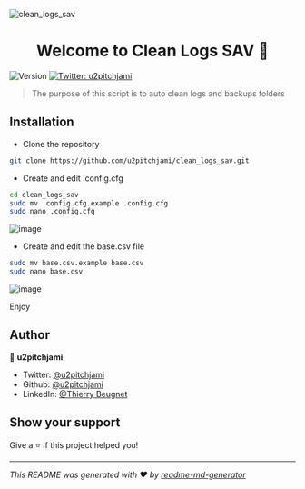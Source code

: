 ![clean_logs_sav](https://socialify.git.ci/u2pitchjami/clean_logs_sav/image?description=1&descriptionEditable=auto%20clean%20logs%20and%20backups%20folders&font=KoHo&language=1&logo=https%3A%2F%2Fgreen-berenice-35.tiiny.site%2Fimage2vector-3.svg&name=1&owner=1&pattern=Charlie%20Brown&stargazers=1&theme=Dark)
<h1 align="center">Welcome to Clean Logs SAV 👋</h1>
<p>
  <img alt="Version" src="https://img.shields.io/badge/version-1-blue.svg?cacheSeconds=2592000" />
  <a href="https://twitter.com/u2pitchjami" target="_blank">
    <img alt="Twitter: u2pitchjami" src="https://img.shields.io/twitter/follow/u2pitchjami.svg?style=social" />
  </a>
</p>

> The purpose of this script is to auto clean logs and backups folders

## Installation

 - Clone the repository
```bash
git clone https://github.com/u2pitchjami/clean_logs_sav.git
```   
   
 - Create and edit .config.cfg
```bash
cd clean_logs_sav
sudo mv .config.cfg.example .config.cfg
sudo nano .config.cfg
```    
   
![image](https://github.com/user-attachments/assets/96dfc6a0-a6c6-47fa-9ee3-397cc4322a05)


 - Create and edit the base.csv file
```bash
sudo mv base.csv.example base.csv
sudo nano base.csv
```    
   
   ![image](https://github.com/user-attachments/assets/aceb4423-91f3-4baf-b60f-43b7afbdd122)

Enjoy

## Author

👤 **u2pitchjami**

* Twitter: [@u2pitchjami](https://twitter.com/u2pitchjami)
* Github: [@u2pitchjami](https://github.com/u2pitchjami)
* LinkedIn: [@Thierry Beugnet](https://linkedin.com/in/thierry-beugnet-a7761672)

## Show your support

Give a ⭐️ if this project helped you!

***
_This README was generated with ❤️ by [readme-md-generator](https://github.com/kefranabg/readme-md-generator)_
